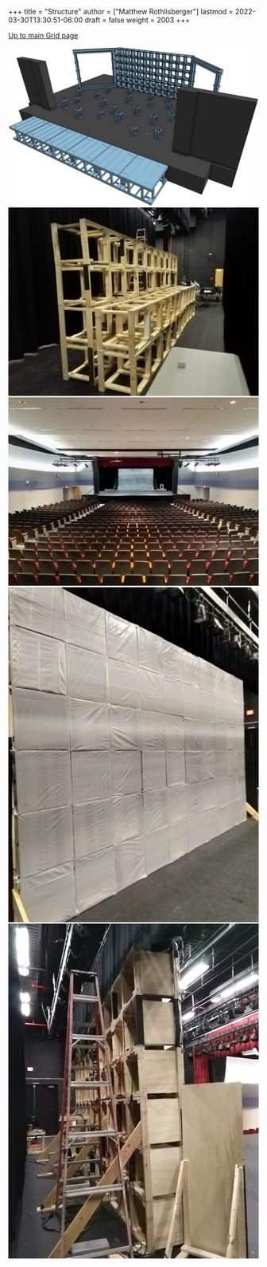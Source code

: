 +++
title = "Structure"
author = ["Matthew Rothlisberger"]
lastmod = 2022-03-30T13:30:51-06:00
draft = false
weight = 2003
+++

[Up to main Grid page](/grid)

<img src="https://raw.githubusercontent.com/asterane/the-grid/master/structure/stage_render.png" title="Stage Render" />

<img src="https://raw.githubusercontent.com/asterane/the-grid/master/structure/cubes_5.jpg" title="Cubes" />

<img src="https://raw.githubusercontent.com/asterane/the-grid/master/media/pictures/finished_2.jpg" title="Finished" />

<img src="https://raw.githubusercontent.com/asterane/the-grid/master/media/pictures/finished_4.jpg" title="Finished" />

<img src="https://raw.githubusercontent.com/asterane/the-grid/master/media/pictures/finished_5.jpg" title="Finished" />
